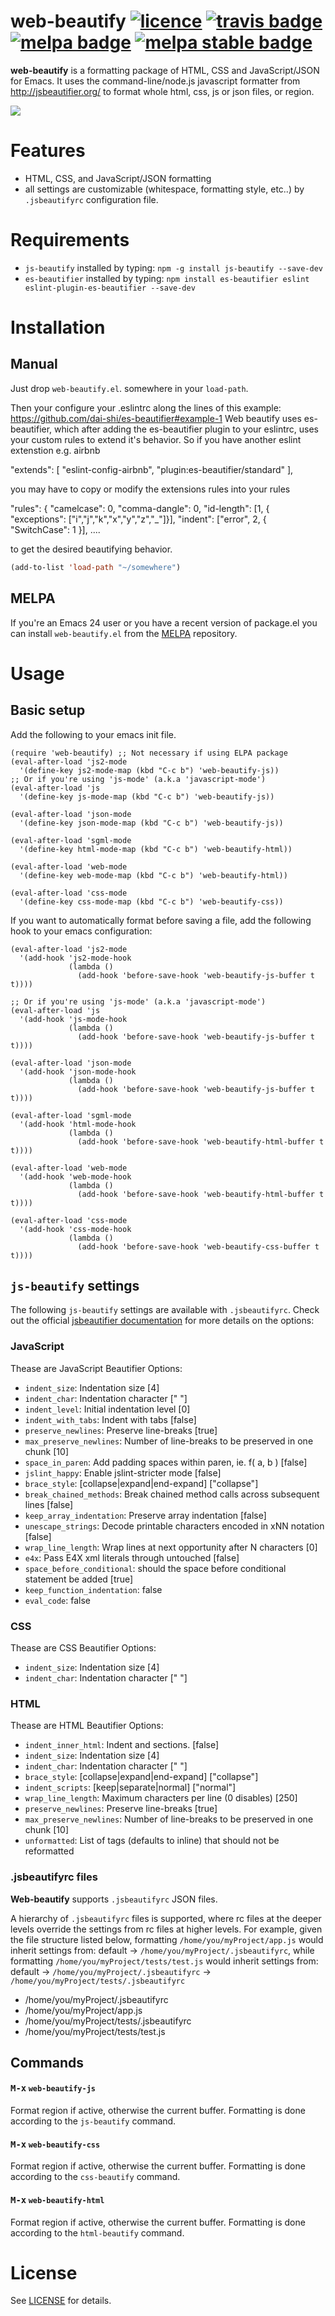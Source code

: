 # web-beautify [![licence][gplv3-badge]][gplv3-link] [![travis badge][travis-badge]][travis-link] [![melpa badge][melpa-badge]][melpa-link] [![melpa stable badge][melpa-stable-badge]][melpa-stable-link]

**web-beautify** is a formatting package of HTML, CSS and JavaScript/JSON for Emacs.
It uses the command-line/node.js javascript formatter from http://jsbeautifier.org/ to format whole html, css, js or json files, or region.

![](https://github.com/yasuyk/web-beautify/raw/master/image/web-beautify.gif)

# Features
* HTML, CSS, and JavaScript/JSON formatting
* all settings are customizable (whitespace, formatting style, etc..) by `.jsbeautifyrc` configuration file.

# Requirements

* `js-beautify` installed by typing: `npm -g install js-beautify --save-dev`
* `es-beautifier` installed by typing: `npm install es-beautifier eslint eslint-plugin-es-beautifier --save-dev`

# Installation

## Manual

Just drop `web-beautify.el`. somewhere in your `load-path`.

Then your configure your .eslintrc along the lines of this example:
https://github.com/dai-shi/es-beautifier#example-1
Web beautify uses es-beautifier, which after adding the es-beautifier plugin
to your eslintrc, uses your custom rules to extend it's behavior. 
So if you have another eslint extenstion e.g. airbnb

  "extends": [
    "eslint-config-airbnb",
    "plugin:es-beautifier/standard"
  ],
  
you may have to copy or modify the extensions rules into your rules

  "rules": {
    "camelcase": 0,
    "comma-dangle": 0, 
    "id-length": [1, { "exceptions": ["i","j","k","x","y","z","_"]}],
    "indent": ["error", 2, { "SwitchCase": 1 }],
    ....

to get the desired beautifying behavior.

  
  


```lisp
(add-to-list 'load-path "~/somewhere")
```

## MELPA

If you're an Emacs 24 user or you have a recent version of package.el
you can install `web-beautify.el` from the [MELPA](http://melpa.milkbox.net/) repository.

# Usage

## Basic setup

Add the following to your emacs init file.

    (require 'web-beautify) ;; Not necessary if using ELPA package
    (eval-after-load 'js2-mode
      '(define-key js2-mode-map (kbd "C-c b") 'web-beautify-js))
    ;; Or if you're using 'js-mode' (a.k.a 'javascript-mode')
    (eval-after-load 'js
      '(define-key js-mode-map (kbd "C-c b") 'web-beautify-js))

    (eval-after-load 'json-mode
      '(define-key json-mode-map (kbd "C-c b") 'web-beautify-js))

    (eval-after-load 'sgml-mode
      '(define-key html-mode-map (kbd "C-c b") 'web-beautify-html))

    (eval-after-load 'web-mode
      '(define-key web-mode-map (kbd "C-c b") 'web-beautify-html))

    (eval-after-load 'css-mode
      '(define-key css-mode-map (kbd "C-c b") 'web-beautify-css))

If you want to automatically format before saving a file,
add the following hook to your emacs configuration:

    (eval-after-load 'js2-mode
      '(add-hook 'js2-mode-hook
                 (lambda ()
                   (add-hook 'before-save-hook 'web-beautify-js-buffer t t))))

    ;; Or if you're using 'js-mode' (a.k.a 'javascript-mode')
    (eval-after-load 'js
      '(add-hook 'js-mode-hook
                 (lambda ()
                   (add-hook 'before-save-hook 'web-beautify-js-buffer t t))))

    (eval-after-load 'json-mode
      '(add-hook 'json-mode-hook
                 (lambda ()
                   (add-hook 'before-save-hook 'web-beautify-js-buffer t t))))

    (eval-after-load 'sgml-mode
      '(add-hook 'html-mode-hook
                 (lambda ()
                   (add-hook 'before-save-hook 'web-beautify-html-buffer t t))))

    (eval-after-load 'web-mode
      '(add-hook 'web-mode-hook
                 (lambda ()
                   (add-hook 'before-save-hook 'web-beautify-html-buffer t t))))

    (eval-after-load 'css-mode
      '(add-hook 'css-mode-hook
                 (lambda ()
                   (add-hook 'before-save-hook 'web-beautify-css-buffer t t))))


## `js-beautify` settings

The following `js-beautify` settings are available with `.jsbeautifyrc`. Check out the official [jsbeautifier documentation](https://github.com/einars/js-beautify#options) for more details on the options:

### JavaScript

Thease are JavaScript Beautifier Options:

* `indent_size`: Indentation size [4]
* `indent_char`: Indentation character [" "]
* `indent_level`: Initial indentation level [0]
* `indent_with_tabs`: Indent with tabs [false]
* `preserve_newlines`: Preserve line-breaks [true]
* `max_preserve_newlines`: Number of line-breaks to be preserved in one chunk [10]
* `space_in_paren`: Add padding spaces within paren, ie. f( a, b ) [false]
* `jslint_happy`: Enable jslint-stricter mode [false]
* `brace_style`: \[collapse|expand|end-expand] ["collapse"]
* `break_chained_methods`: Break chained method calls across subsequent lines [false]
* `keep_array_indentation`: Preserve array indentation [false]
* `unescape_strings`: Decode printable characters encoded in xNN notation [false]
* `wrap_line_length`: Wrap lines at next opportunity after N characters [0]
* `e4x`: Pass E4X xml literals through untouched [false]
* `space_before_conditional`: should the space before conditional statement be added [true]
* `keep_function_indentation`: false
* `eval_code`: false

### CSS

Thease are CSS Beautifier Options:

* `indent_size`: Indentation size [4]
* `indent_char`: Indentation character [" "]

### HTML

Thease are HTML Beautifier Options:

* `indent_inner_html`:  Indent <head> and <body> sections. [false]
* `indent_size`: Indentation size [4]
* `indent_char`: Indentation character [" "]
* `brace_style`: \[collapse|expand|end-expand] ["collapse"]
* `indent_scripts`: \[keep|separate|normal] ["normal"]
* `wrap_line_length`: Maximum characters per line (0 disables) [250]
* `preserve_newlines`: Preserve line-breaks [true]
* `max_preserve_newlines`: Number of line-breaks to be preserved in one chunk [10]
* `unformatted`:  List of tags (defaults to inline) that should not be reformatted

### .jsbeautifyrc files
**Web-beautify** supports `.jsbeautifyrc` JSON files.

A hierarchy of `.jsbeautifyrc` files is supported, where rc files at the deeper levels override the settings from rc files at higher levels. For example, given the file structure listed below, formatting `/home/you/myProject/app.js` would inherit settings from: default -> `/home/you/myProject/.jsbeautifyrc`, while formatting `/home/you/myProject/tests/test.js` would inherit settings from: default -> `/home/you/myProject/.jsbeautifyrc` -> `/home/you/myProject/tests/.jsbeautifyrc`

- /home/you/myProject/.jsbeautifyrc
- /home/you/myProject/app.js
- /home/you/myProject/tests/.jsbeautifyrc
- /home/you/myProject/tests/test.js

## Commands

#### <kbd>M-x</kbd> `web-beautify-js`

Format region if active, otherwise the current buffer. Formatting is done according to the `js-beautify` command.

#### <kbd>M-x</kbd> `web-beautify-css`

Format region if active, otherwise the current buffer. Formatting is done according to the `css-beautify` command.

#### <kbd>M-x</kbd> `web-beautify-html`

Format region if active, otherwise the current buffer. Formatting is done according to the `html-beautify` command.

# License

See [LICENSE](https://github.com/yasuyk/web-beautify/blob/master/LICENSE) for details.

[travis-badge]: https://travis-ci.org/yasuyk/web-beautify.svg
[travis-link]: https://travis-ci.org/yasuyk/web-beautify
[melpa-link]: http://melpa.org/#/web-beautify
[melpa-stable-link]: http://stable.melpa.org/#/web-beautify
[melpa-badge]: http://melpa.org/packages/web-beautify-badge.svg
[melpa-stable-badge]: http://stable.melpa.org/packages/web-beautify-badge.svg
[gplv3-badge]:http://img.shields.io/badge/license-GPLv3-blue.svg
[gplv3-link]:https://www.gnu.org/copyleft/gpl.html
